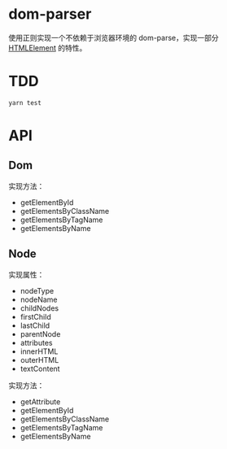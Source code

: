 # dom-parser

使用正则实现一个不依赖于浏览器环境的 dom-parse，实现一部分 [HTMLElement](https://developer.mozilla.org/en-US/docs/Web/API/HTMLElement) 的特性。

# TDD

```sh
yarn test
```

# API

## Dom

实现方法：

- getElementById
- getElementsByClassName
- getElementsByTagName
- getElementsByName

## Node

实现属性：

- nodeType
- nodeName
- childNodes
- firstChild
- lastChild
- parentNode
- attributes
- innerHTML
- outerHTML
- textContent

实现方法：

- getAttribute
- getElementById
- getElementsByClassName
- getElementsByTagName
- getElementsByName